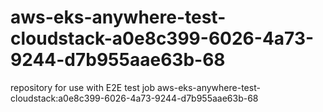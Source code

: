 # aws-eks-anywhere-test-cloudstack-a0e8c399-6026-4a73-9244-d7b955aae63b-68
repository for use with E2E test job aws-eks-anywhere-test-cloudstack:a0e8c399-6026-4a73-9244-d7b955aae63b-68
